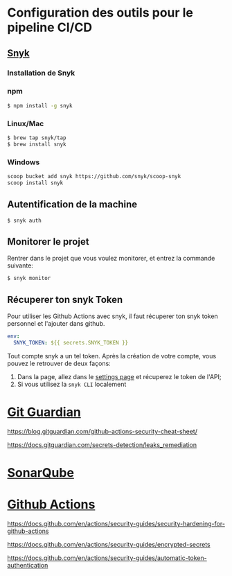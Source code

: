 # Configuration des outils pour le pipeline CI/CD

## [Snyk](https://snyk.io/)

### Installation de Snyk 

### npm 

```bash 
$ npm install -g snyk  
```
### Linux/Mac

```bash 
$ brew tap snyk/tap 
$ brew install snyk
```

### Windows

```bash 
scoop bucket add snyk https://github.com/snyk/scoop-snyk
scoop install snyk
```

## Autentification de la machine 

```
$ snyk auth
```

## Monitorer le projet 

Rentrer dans le projet que vous voulez monitorer, et entrez la commande suivante: 

```
$ snyk monitor 
```

## Récuperer ton snyk Token 

Pour utiliser les Github Actions avec snyk, il faut récuperer ton snyk token personnel et l'ajouter dans github. 

```yml
env:
  SNYK_TOKEN: ${{ secrets.SNYK_TOKEN }}
```

Tout compte snyk a un tel token. Après la création de votre compte, vous pouvez le retrouver de deux façons: 

1. Dans la page, allez dans le [settings page](https://app.snyk.io/account) et récuperez le token de l'API; 
1. Si vous utilisez la `snyk CLI` localement

# [Git Guardian](https://www.gitguardian.com/)

https://blog.gitguardian.com/github-actions-security-cheat-sheet/

https://docs.gitguardian.com/secrets-detection/leaks_remediation



# [SonarQube](https://www.sonarqube.org/)

# [Github Actions](https://docs.github.com/en/actions)


https://docs.github.com/en/actions/security-guides/security-hardening-for-github-actions

https://docs.github.com/en/actions/security-guides/encrypted-secrets

https://docs.github.com/en/actions/security-guides/automatic-token-authentication
